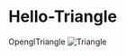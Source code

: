 # Hello-Triangle
OpenglTriangle
![Triangle](https://user-images.githubusercontent.com/69041080/221415407-d1aeb489-0e9f-4c09-b557-a0a1ab69cf44.png)
